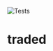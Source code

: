 ![Tests](https://github.com/edinhodiluviano/traded/actions/workflows/main.yml/badge.svg)


# traded
